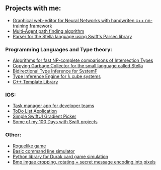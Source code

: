 ## Projects with me:
 - [Graphical web-editor for Neural Networks with handwriten c++ nn-training framework](https://github.com/SPbuMinecraft/GraphicalEditorForNN)
 - [Multi-Agent path finding algorithm](https://github.com/Artem-Goldenberg/MultiAgentPathFinding)
 - [Parser for the Stella language using Swift's Parsec library](https://github.com/Artem-Goldenberg/SwiftStella)
  
### Programming Languages and Type theory:
 - [Algorithms for fast NP-complete comparisons of Intersection Types](https://github.com/Artem-Goldenberg/IntersectionTypesComparison)
 - [Copying Garbage Collector for the small language called Stella](https://github.com/Artem-Goldenberg/StellaGC)
 - [Bidirectional Type Inference for SystemF](https://github.com/Artem-Goldenberg/BidirectionalSystem)
 - [Type Inference Engine for λ cube systems](https://github.com/Artem-Goldenberg/LCube)
 - [C++ Template Library](https://github.com/Artem-Goldenberg/statica)

### IOS:
 - [Task manager app for developer teams](https://github.com/Artem-Goldenberg/Jtool)
 - [ToDo List Application](https://github.com/andrey-sikerin/todo_list_app_sirius)
 - [Simple SwiftUI Gradient Picker](https://github.com/Artem-Goldenberg/iOSColorPicker)
 - [Some of my 100 Days with Swift projects](https://github.com/Artem-Goldenberg/Projects)

### Other:
- [Roguelike game](https://github.com/Artem-Goldenberg/Roguelike/tree/Enemy)
- [Basic command line simulator](https://github.com/Artem-Goldenberg/ComputerArchitecture-CLI)
- [Python library for Durak card game simulation](https://github.com/Artem-Goldenberg/Durak)
- [Bmp imgae cropping, rotating + secret message encoding into pixels](https://github.com/Artem-Goldenberg/Crapper)

<!---
Artem-Goldenberg/Artem-Goldenberg is a ✨ special ✨ repository because its `README.md` (this file) appears on your GitHub profile.
You can click the Preview link to take a look at your changes.
--->
